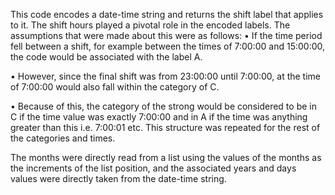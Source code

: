 This code encodes a date-time string and returns the shift label that applies to it. 
The shift hours played a pivotal role in the encoded labels. The assumptions that were made about this were as follows:
•	If the time period fell between a shift, for example between the times of 7:00:00 and 15:00:00, the code would be associated with the label A.

•	However, since the final shift was from 23:00:00 until 7:00:00, at the time of 7:00:00 would also fall within the category of C. 

•	Because of this, the category of the strong would be considered to be in C if the time value was exactly 7:00:00 and in A if the time was anything greater than this i.e. 7:00:01 etc. This structure was repeated for the rest of the categories and times. 

The months were directly read from a list using the values of the months as the increments of the list position, and the associated years and days values were directly taken from the date-time string. 
